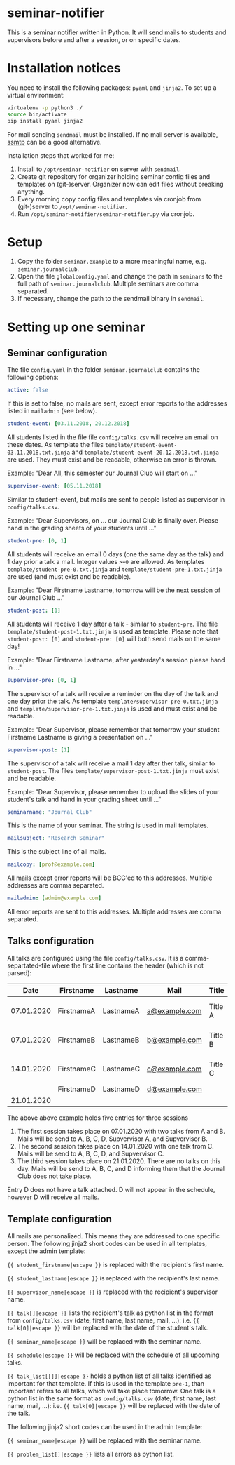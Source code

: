 # seminar-notifier

This is a seminar notifier written in Python. It will send mails to students and supervisors before and after a session, or on specific dates.


# Installation notices

You need to install the following packages: `pyaml` and `jinja2`. To set up a virtual environment:

```bash
virtualenv -p python3 ./
source bin/activate
pip install pyaml jinja2
```

For mail sending `sendmail` must be installed. If no mail server is available, [ssmtp](https://linux.die.net/man/8/ssmtp) can be a good alternative.

Installation steps that worked for me:

1.  Install to `/opt/seminar-notifier` on server with `sendmail`.
2.  Create git repository for organizer holding seminar config files and templates on (git-)server. Organizer now can edit files without breaking anything.
3.  Every morning copy config files and templates via cronjob from (git-)server to `/opt/seminar-notifier`.
4.  Run `/opt/seminar-notifier/seminar-notifier.py` via cronjob.


# Setup

1.  Copy the folder `seminar.example` to a more meaningful name, e.g. `seminar.journalclub`.
2.  Open the file `globalconfig.yaml` and change the path in `seminars` to the full path of `seminar.journalclub`. Multiple seminars are comma separated.
2.  If necessary, change the path to the sendmail binary in `sendmail`.


# Setting up one seminar

## Seminar configuration

The file `config.yaml` in the folder `seminar.journalclub` contains the following options:

```yaml
active: false
```

If this is set to false, no mails are sent, except error reports to the addresses listed in `mailadmin` (see below).

```yaml
student-event: [03.11.2018, 20.12.2018]
```

All students listed in the file file `config/talks.csv` will receive an email on these dates. As template the files `template/student-event-03.11.2018.txt.jinja` and `template/student-event-20.12.2018.txt.jinja` are used. They must exist and be readable, otherwise an error is thrown.

Example: "Dear All, this semester our Journal Club will start on ..."

```yaml
supervisor-event: [05.11.2018]
```

Similar to student-event, but mails are sent to people listed as supervisor in `config/talks.csv`.

Example: "Dear Supervisors, on ... our Journal Club is finally over. Please hand in the grading sheets of your students until ..."

```yaml
student-pre: [0, 1]
```

All students will receive an email 0 days (one the same day as the talk) and 1 day prior a talk a mail. Integer values `>=0` are allowed. As templates `template/student-pre-0.txt.jinja` and `template/student-pre-1.txt.jinja` are used (and must exist and be readable).

Example: "Dear Firstname Lastname, tomorrow will be the next session of our Journal Club ..."

```yaml
student-post: [1]
```

All students will receive 1 day after a talk - similar to `student-pre`. The file `template/student-post-1.txt.jinja` is used as template. Please note that `student-post: [0]` and `student-pre: [0]` will both send mails on the same day!

Example: "Dear Firstname Lastname, after yesterday's session please hand in ..."

```yaml
supervisor-pre: [0, 1]
```

The supervisor of a talk will receive a reminder on the day of the talk and one day prior the talk. As template `template/supervisor-pre-0.txt.jinja` and `template/supervisor-pre-1.txt.jinja` is used and must exist and be readable.

Example: "Dear Supervisor, please remember that tomorrow your student Firstname Lastname is giving a presentation on ..."

```yaml
supervisor-post: [1]
```

The supervisor of a talk will receive a mail 1 day after ther talk, similar to `student-post`. The files `template/supervisor-post-1.txt.jinja` must exist and be readable.

Example: "Dear Supervisor, please remember to upload the slides of your student's talk and hand in your grading sheet until ..."

```yaml
seminarname: "Journal Club"
```

This is the name of your seminar. The string is used in mail templates.

```yaml
mailsubject: "Research Seminar"
```

This is the subject line of all mails.

```yaml
mailcopy: [prof@example.com]
```

All mails except error reports will be BCC'ed to this addresses. Multiple addresses are comma separated.

```yaml
mailadmin: [admin@example.com]
```

All error reports are sent to this addresses. Multiple addresses are comma separated.


## Talks configuration

All talks are configured using the file `config/talks.csv`. It is a comma-separtated-file where the first line contains the header (which is not parsed):

|Date	|	Firstname	|	Lastname	|	Mail	|	Title	|	Abstract	|	Supervisor	|	Supervisormail |
|---	|	---	|	---	|	---	|	---	|	---	|	---	|	--- |
|07.01.2020 | FirstnameA | LastnameA | a@example.com | Title A | Short Abstract A | Supervisor A | sa@example.com |
|07.01.2020 | FirstnameB | LastnameB | b@example.com | Title B | Short Abstract B | Supervisor B | sb@example.com |
|14.01.2020 | FirstnameC | LastnameC | c@example.com | Title C | Short Abstract C | Supervisor C | sc@example.com |
|           | FirstnameD | LastnameD | d@example.com |         |                  |              |                |
|21.01.2020 |            |           |               |         |                  |              |                |

The above above example holds five entries for three sessions

1.  The first session takes place on 07.01.2020 with two talks from A and B. Mails will be send to A, B, C, D, Supvervisor A, and Supvervisor B.
2.  The second session takes place on 14.01.2020 with one talk from C. Mails will be send to A, B, C, D, and Supvervisor C.
3.  The third session takes place on 21.01.2020. There are no talks on this day. Mails will be send to A, B, C, and D informing them that the Journal Club does not take place.

Entry D does not have a talk attached. D will not appear in the schedule, however D will receive all mails.


## Template configuration

All mails are personalized. This means they are addressed to one specific person. The following jinja2 short codes can be used in all templates, except the admin template:

`{{ student_firstname|escape }}` is replaced with the recipient's first name.

`{{ student_lastname|escape }}` is replaced with the recipient's last name.

`{{ supervisor_name|escape }}` is replaced with the recipient's supervisor name.

`{{ talk[]|escape }}` lists the recipient's talk as python list in the format from `config/talks.csv` (date, first name, last name, mail, ...): i.e. `{{ talk[0]|escape }}` will be replaced with the date of the student's talk.

`{{ seminar_name|escape }}` will be replaced with the seminar name.

`{{ schedule|escape }}` will be replaced with the schedule of all upcoming talks.

`{{ talk_list[[]]|escape }}` holds a python list of all talks identified as important for that template. If this is used in the template `pre-1`, than important refers to all talks, which will take place tomorrow. One talk is a python list in the same format as `config/talks.csv` (date, first name, last name, mail, ...): i.e. `{{ talk[0]|escape }}` will be replaced with the date of the talk. 


The following jinja2 short codes can be used in the admin template:

`{{ seminar_name|escape }}` will be replaced with the seminar name.

`{{ problem_list[]|escape }}` lists all errors as python list.
